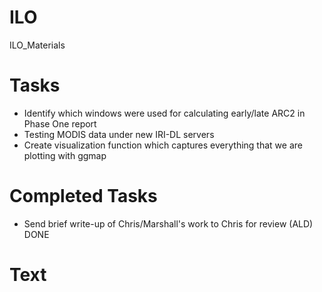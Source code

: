 ILO
===

ILO_Materials


Tasks 
=== 
* Identify which windows were used for calculating early/late ARC2 in Phase One report 
* Testing MODIS data under new IRI-DL servers
* Create visualization function which captures everything that we are plotting with ggmap 

Completed Tasks
=== 
* Send brief write-up of Chris/Marshall's work to Chris for review (ALD) DONE



Text
===

<insert example here>  
